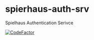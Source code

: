 # spierhaus-auth-srv
Spielhaus Authentication Serivce

[![CodeFactor](https://www.codefactor.io/repository/github/josesalgado1024/spierhaus-auth-srv/badge)](https://www.codefactor.io/repository/github/josesalgado1024/spierhaus-auth-srv)
